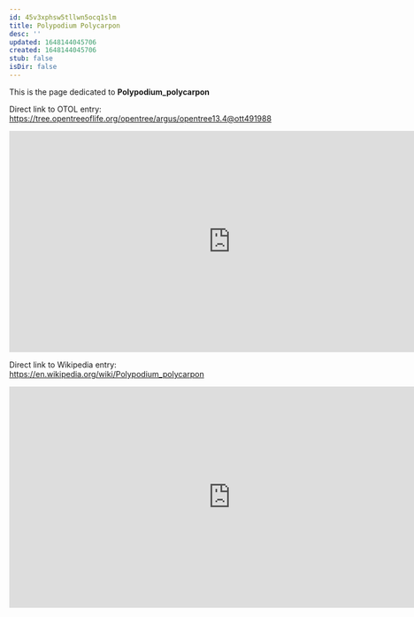 ```yaml
---
id: 45v3xphsw5tllwn5ocq1slm
title: Polypodium Polycarpon
desc: ''
updated: 1648144045706
created: 1648144045706
stub: false
isDir: false
---
```

This is the page dedicated to **Polypodium_polycarpon**


Direct link to OTOL entry: https://tree.opentreeoflife.org/opentree/argus/opentree13.4@ott491988



<html>
    <body>
    <iframe src="https://tree.opentreeoflife.org/opentree/argus/opentree13.4@ott491988"
    width="800" height="400" frameborder="0" allowfullscreen> </iframe>
    </body>
</html>
    


Direct link to Wikipedia entry: https://en.wikipedia.org/wiki/Polypodium_polycarpon



<html>
    <body>
    <iframe src="https://en.wikipedia.org/wiki/Polypodium_polycarpon"
    width="800" height="400" frameborder="0" allowfullscreen> </iframe>
    </body>
</html>
    
